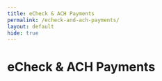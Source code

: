 ```yaml
---
title: eCheck & ACH Payments
permalink: /echeck-and-ach-payments/
layout: default
hide: true
---
```


# eCheck & ACH Payments
